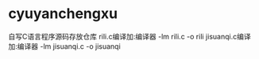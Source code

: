 # cyuyanchengxu
自写C语言程序源码存放仓库  rili.c编译加:编译器 -lm rili.c -o rili  jisuanqi.c编译加:编译器 -lm jisuanqi.c -o jisuanqi

